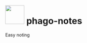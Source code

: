 # <img src="http://falkonry.com/wp-content/uploads/2015/05/falkonry_merlin_predictive_service_logo.jpg" height="60px" /> phago-notes
Easy noting

